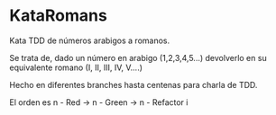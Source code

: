 # KataRomans

Kata TDD de números arabigos a romanos.

Se trata de, dado un número en arabigo (1,2,3,4,5...) devolverlo en su equivalente romano (I, II, III, IV, V....)

Hecho en diferentes branches hasta centenas para charla de TDD.

El orden es n - Red -> n - Green -> n - Refactor i

